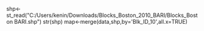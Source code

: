 shp<-st_read("C:/Users/kenin/Downloads/Blocks_Boston_2010_BARI/Blocks_Boston BARI.shp")
str(shp)
map<-merge(data,shp,by='Blk_ID_10',all.x=TRUE)
